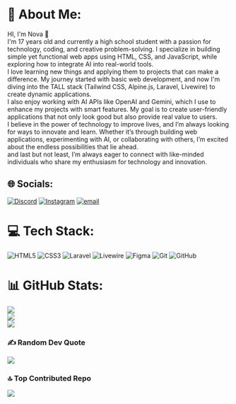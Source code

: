# 💫 About Me:
HI, I'm Nova 👋  <br>I'm 17 years old and currently a high school student with a passion for technology, coding, and creative problem-solving. I specialize in building simple yet functional web apps using HTML, CSS, and JavaScript, while exploring how to integrate AI into real-world tools.  <br>I love learning new things and applying them to projects that can make a difference. My journey started with basic web development, and now I'm diving into the TALL stack (Tailwind CSS, Alpine.js, Laravel, Livewire) to create dynamic applications.  <br>I also enjoy working with AI APIs like OpenAI and Gemini, which I use to enhance my projects with smart features. My goal is to create user-friendly applications that not only look good but also provide real value to users.  <br>I believe in the power of technology to improve lives, and I’m always looking for ways to innovate and learn. Whether it’s through building web applications, experimenting with AI, or collaborating with others, I’m excited about the endless possibilities that lie ahead.  <br>and last but not least, I’m always eager to connect with like-minded individuals who share my enthusiasm for technology and innovation.<br>


## 🌐 Socials:
[![Discord](https://img.shields.io/badge/Discord-%237289DA.svg?logo=discord&logoColor=white)](https://discord.gg/https://discord.gg/XFyynr8H) [![Instagram](https://img.shields.io/badge/Instagram-%23E4405F.svg?logo=Instagram&logoColor=white)](https://instagram.com/novarill) [![email](https://img.shields.io/badge/Email-D14836?logo=gmail&logoColor=white)](mailto:mnovarahman505@gmail.com) 

# 💻 Tech Stack:
![HTML5](https://img.shields.io/badge/html5-%23E34F26.svg?style=flat-square&logo=html5&logoColor=white) ![CSS3](https://img.shields.io/badge/css3-%231572B6.svg?style=flat-square&logo=css3&logoColor=white) ![Laravel](https://img.shields.io/badge/laravel-%23FF2D20.svg?style=flat-square&logo=laravel&logoColor=white) ![Livewire](https://img.shields.io/badge/livewire-%234e56a6.svg?style=flat-square&logo=livewire&logoColor=white) ![Figma](https://img.shields.io/badge/figma-%23F24E1E.svg?style=flat-square&logo=figma&logoColor=white) ![Git](https://img.shields.io/badge/git-%23F05033.svg?style=flat-square&logo=git&logoColor=white) ![GitHub](https://img.shields.io/badge/github-%23121011.svg?style=flat-square&logo=github&logoColor=white)
# 📊 GitHub Stats:
![](https://github-readme-stats.vercel.app/api?username=ItsShinsei&theme=catppuccin_mocha&hide_border=false&include_all_commits=true&count_private=true)<br/>
![](https://nirzak-streak-stats.vercel.app/?user=ItsShinsei&theme=catppuccin_mocha&hide_border=false)<br/>
![](https://github-readme-stats.vercel.app/api/top-langs/?username=ItsShinsei&theme=catppuccin_mocha&hide_border=false&include_all_commits=true&count_private=true&layout=compact)

### ✍️ Random Dev Quote
![](https://quotes-github-readme.vercel.app/api?type=horizontal&theme=dark)

### 🔝 Top Contributed Repo
![](https://github-contributor-stats.vercel.app/api?username=ItsShinsei&limit=5&theme=dark&combine_all_yearly_contributions=true)

